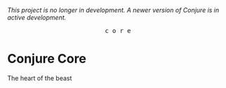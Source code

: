 *This project is no longer in development. A newer version of Conjure is in active development.*

<p align="center">
  <kbd>c o r e</kbd>
</p>

# Conjure Core

The heart of the beast
